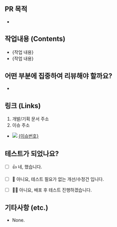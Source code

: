 ## PR 목적
+


## 작업내용 (Contents)
+ {작업 내용}
+ {작업 내용}


## 어떤 부분에 집중하여 리뷰해야 할까요?
+ 


## 링크 (Links)
1. 개발/기획 문서 주소
2. 이슈 주소 
+ <img src="https://img.shields.io/badge/Jira-0052CC?style=flat-square&logo=Jira&logoColor=white"/> [{이슈번호}](https://sommainc.atlassian.net/browse/{이슈번호})



## 테스트가 되었나요?
- [ ] :+1: 네, 했습니다.
- [ ] :no_good: 아니요, 테스트 필요가 없는 개선/수정건 입니다. 
- [ ] :technologist: 아니요, 배포 후 테스트 진행하겠습니다.
      

## 기타사항 (etc.)
+ None.
